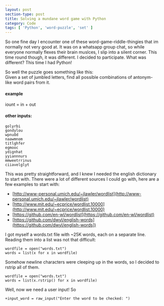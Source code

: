 ```yaml
---
layout: post
section-type: post
title: Solving a mundane word game with Python
category: Code
tags: [ 'Python', 'word-puzzle', 'set' ]
---
```

So one fine day I encounter one of these word-game-riddle-thingies that im normally not very good at. It was on a whatsapp group chat, so while everyone normally flexes their brain muslces, I slip into a silent corner. This time round though, it was different. I decided to participate. What was different? This time I had Python!

So well the puzzle goes something like this:  
Given a set of jumbled letters, find all possible combinations of antonym-like word pairs from it.

#### example
iount = in + out

#### other inputs:
<pre><code>golyrbi  
gondylou  
wpnuOd  
naawmnom  
titlghfer  
egmooc  
ydignhat  
yyiannnurs  
mmweetrrinus  
ciiavelglyt
</code></pre>

This was pretty straightforward, and I knew I needed the english dictionary to start with. There were a lot of different sources I could go with, here are a few examples to start with:
- [http://www-personal.umich.edu/~jlawler/wordlist](http://www-personal.umich.edu/~jlawler/wordlist)
- [http://www.mit.edu/~ecprice/wordlist.10000](http://www.mit.edu/~ecprice/wordlist.10000)
- [https://github.com/en-wl/wordlist](https://github.com/en-wl/wordlist)
- [https://github.com/dwyl/english-words](https://github.com/dwyl/english-words])

I got myself a words.txt file with ~25K words, each on a separate line. Reading them into a list was not that difficult:  
<pre><code data-trim class="python">wordfile = open("words.txt")
words = list(x for x in wordfile)
</code></pre>

Somehow newline characters were cleeping up in the words, so I decided to rstrip all of them.  
<pre><code data-trim class="python">wordfile = open("words.txt")
words = list(x.rstrip() for x in wordfile)
</code></pre>

Well, now we need a user input! So  
<pre><code data-trim class="python">+input_word = raw_input("Enter the word to be checked: ")
</code></pre>


